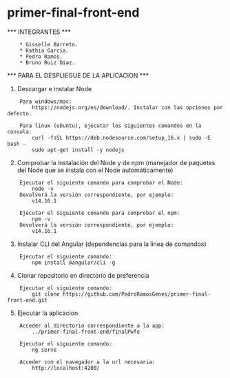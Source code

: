 # primer-final-front-end

*** INTEGRANTES ***

    	* Gisselle Barreto.
    	* Kathia Garcia.
    	* Pedro Ramos.
    	* Bruno Ruiz Diaz.


*** PARA EL DESPLIEGUE DE LA APLICACION ***

1) Descargar e instalar Node

```
	Para windows/mac: 
		https://nodejs.org/es/download/. Instalar con las opciones por defecto.

	Para linux (ubuntu), ejecutar los siguientes comandos en la consola:
		curl -fsSL https://deb.nodesource.com/setup_16.x | sudo -E bash -
		sudo apt-get install -y nodejs
```

2) Comprobar la instalación del Node y de npm (manejador de paquetes del Node que se instala con el Node automáticamente)
```
	Ejecutar el siguiente comando para comprobar el Node:
	    node -v    
	Devolverá la versión correspondiente, por ejemplo:
	    v14.16.1
	
   	Ejecutar el siguiente comando para comprobar el npm:
	    npm -v
	Devolverá la versión correspondiente, por ejemplo:
	    v14.16.1
```

3) Instalar CLI del Angular (dependencias para la linea de comandos)
```
    Ejecutar el siguiente comando:
        npm install @angular/cli -g
```

4) Clonar repositorio en directorio de preferencia
```
    Ejecutar el siguiente comando:
        git clone https://github.com/PedroRamosGenes/primer-final-front-end.git
```

5) Ejecutar la aplicacion 
```
    Acceder al directorio correspondiente a la app:
        ../primer-final-front-end/finalPwfe
	
    Ejecutar el siguiente comando:
        ng serve
	
    Acceder con el navegador a la url necesaria:
        http://localhost:4200/
```



